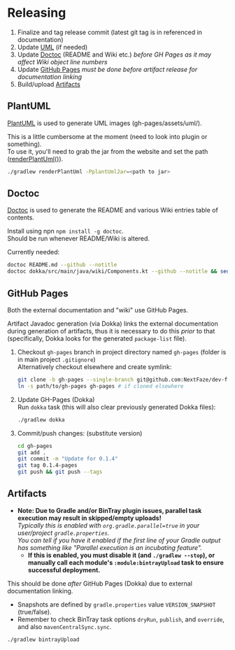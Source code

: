 # Releasing

1. Finalize and tag release commit (latest git tag is in referenced in documentation)
2. Update [UML](#plantuml) (if needed)
3. Update [Doctoc](#doctoc) (README and Wiki etc.) _before GH Pages as it may affect Wiki object line numbers_
4. Update [GitHub Pages](#github-pages) _must be done before artifact release for documentation linking_
5. Build/upload [Artifacts](#artifacts)


## PlantUML
[PlantUML](http://plantuml.com/) is used to generate UML images (gh-pages/assets/uml/).

This is a little cumbersome at the moment (need to look into plugin or something).  
To use it, you'll need to grab the jar from the website and set the path ([renderPlantUml()](plant_uml.gradle)).
```bash
./gradlew renderPlantUml -PplantUmlJar=<path to jar> 
```


## Doctoc
[Doctoc](https://github.com/thlorenz/doctoc/) is used to generate the README and various Wiki entries table of contents.

Install using npn `npm install -g doctoc`.  
Should be run whenever README/Wiki is altered.

Currently needed:
```bash
doctoc README.md --github --notitle
doctoc dokka/src/main/java/wiki/Components.kt --github --notitle && sed '/<!-- START doctoc generated TOC/,/<!-- END doctoc generated TOC/s/^( *)/ * \1\1/' -ri dokka/src/main/java/wiki/Components.kt
```


## GitHub Pages
Both the external documentation and "wiki" use GitHub Pages.

Artifact Javadoc generation (via Dokka) links the external documentation during generation of artifacts,
thus it is necessary to do this *prior* to that (specifically, Dokka looks for the generated `package-list` file).
 
1. Checkout `gh-pages` branch in project directory named `gh-pages` (folder is in main project `.gitignore`)  
   Alternatively checkout elsewhere and create symlink:
   ```bash
   git clone -b gh-pages --single-branch git@github.com:NextFaze/dev-fun.git gh-pages
   ln -s path/to/gh-pages gh-pages # if cloned elsewhere
   ```

2. Update GH-Pages (Dokka)  
    Run `dokka` task (this will also clear previously generated Dokka files):
   ```bash
   ./gradlew dokka
    ```

3. Commit/push changes: (substitute version)
   ```bash
   cd gh-pages
   git add .
   git commit -m "Update for 0.1.4"
   git tag 0.1.4-pages
   git push && git push --tags
   ```


## Artifacts
- **Note: Due to Gradle and/or BinTray plugin issues, parallel task execution may result in skipped/empty uploads!**    
    _Typically this is enabled with `org.gradle.parallel=true` in your user/project `gradle.properties`._  
    _You can tell if you have it enabled if the first line of your Gradle output has something like "Parallel execution is an incubating feature"._
    - **If this is enabled, you must disable it (and `./gradlew --stop`), or manually call each module's `:module:bintrayUpload` task to ensure successful deployment.**  
     
This should be done *after* GitHub Pages (Dokka) due to external documentation linking.

- Snapshots are defined by `gradle.properties` value `VERSION_SNAPSHOT` (true/false).  
- Remember to check BinTray task options `dryRun`, `publish`, and `override`, and also `mavenCentralSync.sync`. 

```bash
./gradlew bintrayUpload
```
